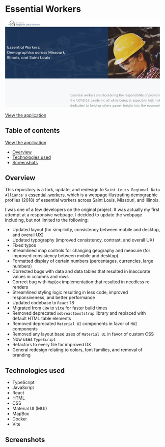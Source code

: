 # Essential Workers

<img src="/presentation/thumbnail.webp" width="650">

[View the application](https://master.d297qlsooqzdtx.amplifyapp.com/)

## Table of contents

[View the application](https://master.d297qlsooqzdtx.amplifyapp.com/)

- [Overview](#overview)
- [Technologies used](#technologies-used)
- [Screenshots](#screenshots)

## Overview

This repository is a fork, update, and redesign to `Saint Louis Regional Data Alliance's` [essential-workers](https://github.com/stlrda/essential-workers), which is a webpage illustrating demographic profiles (2018) of essential workers across Saint Louis, Missouri, and Illinois.

I was one of a few developers on the original project. It was actually my first attempt at a responsive webpage. I decided to update the webpage including, but not limited to the following:

- Updated layout (for simplicity, consistency between mobile and desktop, and overall UX)
- Updated typography (improved consistency, contrast, and overall UX)
- Fixed typos
- Streamlined map controls for changing geography and measure (for improved consistency between mobile and desktop)
- Formatted display of certain numbers (percentages, currencies, large numbers)
- Corrected bugs with data and data tables that resulted in inaccurate values in columns and rows
- Correct bug with `MapBox` implementation that resulted in needless re-renders
- Streamlined styling logic resulting in less code, improved responsiveness, and better performance
- Updated codebase to `React` 18
- Migrated from `CRA` to `Vite` for faster build times
- Removed deprecated `mdbreactbootstrap` library and replaced with default HTML table elements
- Removed deprecated `Material UI` components in favor of `MUI` components
- Removed any layout base uses of `Material UI` in favor of custom CSS
- Now uses `TypeScript`
- Refactors to every file for improved DX
- General redesign relating to colors, font families, and removal of branding

## Technologies used

- TypeScript
- JavaScript
- React
- HTML
- CSS
- Material UI (MUI)
- MapBox
- Docker
- Vite

## Screenshots
